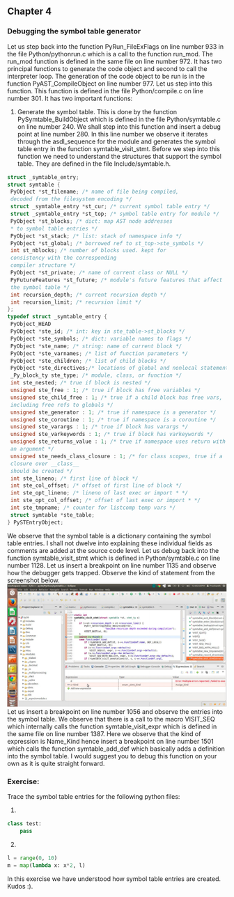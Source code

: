 ## Chapter 4

### Debugging the symbol table generator
Let us step back into the function PyRun_FileExFlags on line number 933 in the file
Python/pythonrun.c which is a call to the function run_mod. The run_mod function is defined in
the same file on line number 972. It has two principal functions to generate the code object and
second to call the interpreter loop. The generation of the code object to be run is in the function
PyAST_CompileObject on line number 977. Let us step into this function. This function is
defined in the file Python/compile.c on line number 301. It has two important functions:
1. Generate the symbol table. This is done by the function PySymtable_BuildObject
which is defined in the file Python/symtable.c on line number 240. We shall step into this
function and insert a debug point at line number 280. In this line number we observe it iterates
through the asdl_sequence for the module and generates the symbol table entry in the function
symtable_visit_stmt. Before we step into this function we need to understand the structures that
support the symbol table. They are defined in the file Include/symtable.h.
```c
struct _symtable_entry;
struct symtable {
 PyObject *st_filename; /* name of file being compiled,
 decoded from the filesystem encoding */
 struct _symtable_entry *st_cur; /* current symbol table entry */
 struct _symtable_entry *st_top; /* symbol table entry for module */
 PyObject *st_blocks; /* dict: map AST node addresses
 * to symbol table entries */
 PyObject *st_stack; /* list: stack of namespace info */
 PyObject *st_global; /* borrowed ref to st_top->ste_symbols */
 int st_nblocks; /* number of blocks used. kept for
 consistency with the corresponding
 compiler structure */
 PyObject *st_private; /* name of current class or NULL */
 PyFutureFeatures *st_future; /* module's future features that affect
 the symbol table */
 int recursion_depth; /* current recursion depth */
 int recursion_limit; /* recursion limit */
};
typedef struct _symtable_entry {
 PyObject_HEAD
 PyObject *ste_id; /* int: key in ste_table->st_blocks */
 PyObject *ste_symbols; /* dict: variable names to flags */
 PyObject *ste_name; /* string: name of current block */
 PyObject *ste_varnames; /* list of function parameters */
 PyObject *ste_children; /* list of child blocks */
 PyObject *ste_directives;/* locations of global and nonlocal statements */
 _Py_block_ty ste_type; /* module, class, or function */
 int ste_nested; /* true if block is nested */
 unsigned ste_free : 1; /* true if block has free variables */
 unsigned ste_child_free : 1; /* true if a child block has free vars,
 including free refs to globals */
 unsigned ste_generator : 1; /* true if namespace is a generator */
 unsigned ste_coroutine : 1; /* true if namespace is a coroutine */
 unsigned ste_varargs : 1; /* true if block has varargs */
 unsigned ste_varkeywords : 1; /* true if block has varkeywords */
 unsigned ste_returns_value : 1; /* true if namespace uses return with
 an argument */
 unsigned ste_needs_class_closure : 1; /* for class scopes, true if a
 closure over __class__
 should be created */
 int ste_lineno; /* first line of block */
 int ste_col_offset; /* offset of first line of block */
 int ste_opt_lineno; /* lineno of last exec or import * */
 int ste_opt_col_offset; /* offset of last exec or import * */
 int ste_tmpname; /* counter for listcomp temp vars */
 struct symtable *ste_table;
} PySTEntryObject;
 ```
 We observe that the symbol table is a dictionary containing the symbol table entries. I shall not
dwelve into explaining these individual fields as comments are added at the source code level.
Let us debug back into the function symtable_visit_stmt which is defined in Python/symtable.c
on line number 1128.
Let us insert a breakpoint on line number 1135 and observe how the debugger gets trapped.
Observe the kind of statement from the screenshot below.
![alt text](pics/pic1.png)
Let us insert a breakpoint on line number 1056 and observe the entries into the symbol table.
We observe that there is a call to the macro VISIT_SEQ which internally calls the function
symtable_visit_expr which is defined in the same file on line number 1387. Here we observe
that the kind of expression is Name_Kind hence insert a breakpoint on line number 1501 which
calls the function symtable_add_def which basically adds a definition into the symbol table. I
would suggest you to debug this function on your own as it is quite straight forward.
### Exercise:
Trace the symbol table entries for the following python files:

1. 
```python
class test:
    pass
```
2. 
```python
l = range(0, 10)
m = map(lambda x: x*2, l)
```
In this exercise we have understood how symbol table entries are created. Kudos :).